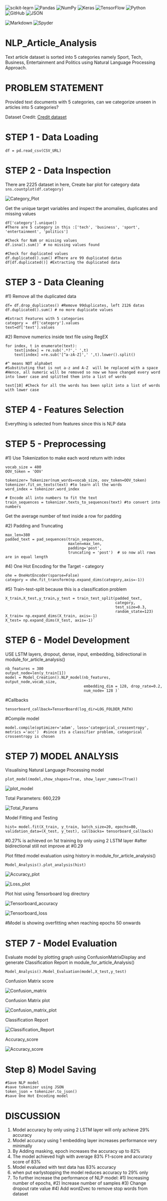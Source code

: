 ![scikit-learn](https://img.shields.io/badge/scikit--learn-%23F7931E.svg?style=for-the-badge&logo=scikit-learn&logoColor=white)
![Pandas](https://img.shields.io/badge/pandas-%23150458.svg?style=for-the-badge&logo=pandas&logoColor=white)
![NumPy](https://img.shields.io/badge/numpy-%23013243.svg?style=for-the-badge&logo=numpy&logoColor=white)
![Keras](https://img.shields.io/badge/Keras-%23D00000.svg?style=for-the-badge&logo=Keras&logoColor=white)
![TensorFlow](https://img.shields.io/badge/TensorFlow-%23FF6F00.svg?style=for-the-badge&logo=TensorFlow&logoColor=white)
![Python](https://img.shields.io/badge/python-3670A0?style=for-the-badge&logo=python&logoColor=ffdd54)
![GitHub](https://img.shields.io/badge/github-%23121011.svg?style=for-the-badge&logo=github&logoColor=white)
![JSON](https://img.shields.io/badge/json-5E5C5C?style=for-the-badge&logo=json&logoColor=white)

![Markdown](https://img.shields.io/badge/Markdown-000000?style=for-the-badge&logo=markdown&logoColor=white)
![Spyder](https://img.shields.io/badge/Spyder-838485?style=for-the-badge&logo=spyder%20ide&logoColor=maroon)

# NLP_Article_Analysis 
Text article dataset is sorted into 5 categories namely Sport, Tech, Business, Entertainment and Politics using Natural Language Processing Approach.

# PROBLEM STATEMENT
Provided text documents with 5 categories, can we categorize unseen in articles into 5 categories?

Dataset Credit:
[Credit dataset](https://raw.githubusercontent.com/susanli2016/PyCon-Canada-2019-NLP-Tutorial/master/bbc-text.csv)

# STEP 1 - Data Loading

`df = pd.read_csv(CSV_URL)` 

# STEP 2 - Data Inspection

There are 2225 dataset in here,
Create bar plot for category data
`sns.countplot(df.category)` 

![Category_Plot](statics/Category_data.png)

Get the unique target variables and inspect the anomalies, duplicates and missing values

```
df['category'].unique()  
#There are 5 category in this :['tech', 'business', 'sport', 'entertainment', 'politics']

#Check for NaN or missing values
df.isna().sum()` # no missing values found

#Check for duplicated values
df.duplicated().sum() #There are 99 duplicated datas 
df[df.duplicated()] #Extracting the duplicated data 
```

# STEP 3 - Data Cleaning

#1) Remove all the duplicated data
```
df= df.drop_duplicates() #Remove 99duplicates, left 2126 datas
df.duplicated().sum() # no more duplicate values

#Extract Features with 5 categories
category =  df['category'].values
text=df['text'].values 
```

#2) Remove numerics inside text file using RegEX

```
for index, t in enumerate(text):
    text[index] = re.sub('.*?',' ',t)
    text[index] =re.sub('[^a-zA-Z]',' ',t).lower().split()

#^ means NOT alphabet
#Substituting that is not a-z and A-Z  will be replaced with a space
#Hence, all numeric will be removed so now we have changed every word into lower case and splitted them into a list of words

text[10] #Check for all the words has been split into a list of words with lower case
```

# STEP 4 - Features Selection
Everything is selected from features since this is NLP data

# STEP 5 - Preprocessing

#1) Use Tokenization to make each word return with index

```
vocab_size = 400
OOV_token = 'OOV'

tokenizer= Tokenizer(num_words=vocab_size, oov_token=OOV_token)
tokenizer.fit_on_texts(text) #to learn all the words
word_index = tokenizer.word_index

# Encode all into numbers to fit the text
train_sequences = tokenizer.texts_to_sequences(text) #to convert into numbers
```

Get the average number of text inside a row for padding

#2) Padding and Truncating
```
max_len=380
padded_text = pad_sequences(train_sequences, 
                            maxlen=max_len,
                            padding='post',
                            truncating = 'post')  # so now all rows are in equal length
 ```


#4) One Hot Encoding for the Target - category
```
ohe = OneHotEncoder(sparse=False)
category = ohe.fit_transform(np.expand_dims(category,axis=-1)) 
```

#5) Train-test-split because this is a classification problem

```
X_train,X_test,y_train,y_test = train_test_split(padded_text,
                                                 category,
                                                 test_size=0.3,
                                                 random_state=123)
X_train= np.expand_dims(X_train, axis=-1)
X_test= np.expand_dims(X_test, axis=-1)`
```

# STEP 6 - Model Development
USE LSTM layers, dropout, dense, input, embedding, bidirectional in module_for_article_analysis()
```
nb_features = 380
output_node=len(y_train[1]) 
model = Model_Creation().NLP_model(nb_features, output_node,vocab_size, 
                                   embedding_dim = 128, drop_rate=0.2, 
                                   num_node= 128 )`
```
#Callbacks

`tensorboard_callback=TensorBoard(log_dir=LOG_FOLDER_PATH)`

#Compile model

`model.compile(optimizer='adam', loss='categorical_crossentropy', metrics ='acc') 
#since its a classifier problem, categorical crossentropy is chosen`

# STEP 7) MODEL ANALYSIS

Visualising Natural Language Processing model

`plot_model(model,show_shapes=True, show_layer_names=(True))`

![plot_model](statics/Model.png)

Total Parameters: 660,229

![Total_Params](statics/Total_Params.PNG)


Model Fitting and Testing

`hist= model.fit(X_train, y_train, batch_size=20, epochs=80, 
                validation_data=(X_test, y_test),
                callbacks= tensorboard_callback)`
                
#0.27% is achieved on 1st training by only using 2 LSTM layer
#after bidirectional still not improve at #0.29

Plot fitted model evaluation using history in module_for_article_analysis()

`Model_Analysis().plot_analysis(hist) `

![Accuracy_plot](statics/Accuracy_plot.png)

![Loss_plot](statics/Loss_plot.png)

Plot hist using Tensorboard log directory

![Tensorboard_accuracy](statics/Tensorboard_accuracy.PNG)

![Tensorboard_loss](statics/Tensorboard_loss.PNG)

#Model is showing overfitting when reaching epochs 50 onwards

# STEP 7 - Model Evaluation

Evaluate model by plotting graph using ConfusionMatrixDisplay and generate Classification Report in module_for_article_Analysis()

`Model_Analysis().Model_Evaluation(model,X_test,y_test)`

Confusion Matrix score

![Confusion_matrix](statics/Confusion_matrix.PNG)

Confusion Matrix plot

![Confusion_matrix_plot](statics/Confusion_matrix_plot.PNG)

Classification Report

![Classification_Report](statics/F1-score.PNG)

Accuracy_score

![Accuracy_score](statics/Accuracy_score.PNG)

# Step 8) Model Saving

```
#Save NLP model
#save tokenizer using JSON
token_json = tokenizer.to_json()
#save One Hot Encoding model
```

# DISCUSSION
1) Model accuracy by only using 2 LSTM layer will only achieve 29% accuracy
2) Model accuracy using 1 embedding layer increases performance very minimally
3) By Adding masking, epoch increases the accuracy up to 82%
4) The model achieved high with average 83% F1-score and accuracy score of 83%
5) Model evaluated with test data has 83% accuracy 
6) when put earlystopping the model reduces accuracy to 29% only
7) To further increase the performance of NLP model: 
    #1) Increasing number of epochs, 
    #2) Increase number of samples
    #3) Change dropout rate value
    #4) Add word2vec to remove stop words from dataset

